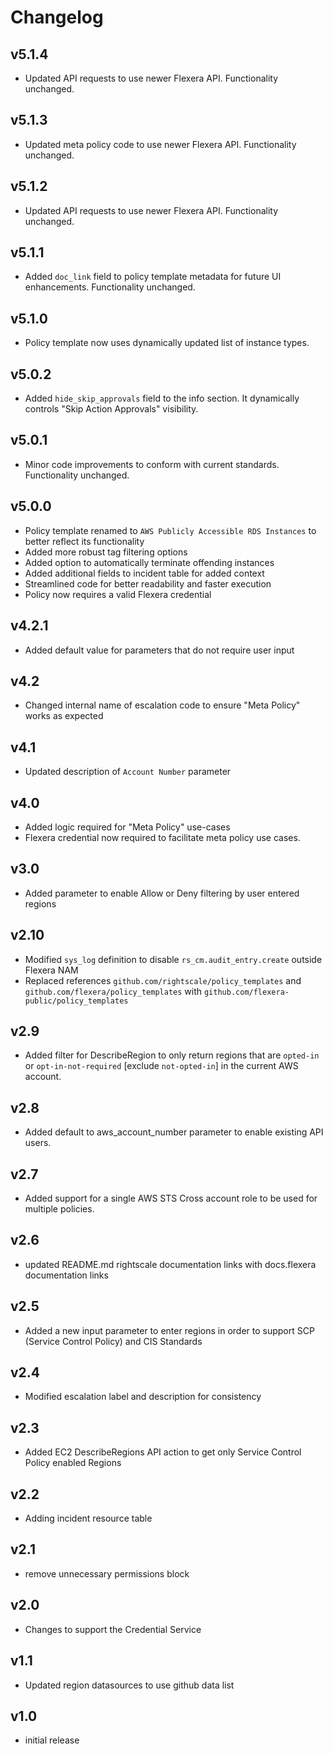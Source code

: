 # Changelog

## v5.1.4

- Updated API requests to use newer Flexera API. Functionality unchanged.

## v5.1.3

- Updated meta policy code to use newer Flexera API. Functionality unchanged.

## v5.1.2

- Updated API requests to use newer Flexera API. Functionality unchanged.

## v5.1.1

- Added `doc_link` field to policy template metadata for future UI enhancements. Functionality unchanged.

## v5.1.0

- Policy template now uses dynamically updated list of instance types.

## v5.0.2

- Added `hide_skip_approvals` field to the info section. It dynamically controls "Skip Action Approvals" visibility.

## v5.0.1

- Minor code improvements to conform with current standards. Functionality unchanged.

## v5.0.0

- Policy template renamed to `AWS Publicly Accessible RDS Instances` to better reflect its functionality
- Added more robust tag filtering options
- Added option to automatically terminate offending instances
- Added additional fields to incident table for added context
- Streamlined code for better readability and faster execution
- Policy now requires a valid Flexera credential

## v4.2.1

- Added default value for parameters that do not require user input

## v4.2

- Changed internal name of escalation code to ensure "Meta Policy" works as expected

## v4.1

- Updated description of `Account Number` parameter

## v4.0

- Added logic required for "Meta Policy" use-cases
- Flexera credential now required to facilitate meta policy use cases.

## v3.0

- Added parameter to enable Allow or Deny filtering by user entered regions

## v2.10

- Modified `sys_log` definition to disable `rs_cm.audit_entry.create` outside Flexera NAM
- Replaced references `github.com/rightscale/policy_templates` and `github.com/flexera/policy_templates` with `github.com/flexera-public/policy_templates`

## v2.9

- Added filter for DescribeRegion to only return regions that are `opted-in` or `opt-in-not-required` [exclude `not-opted-in`] in the current AWS account.

## v2.8

- Added default to aws_account_number parameter to enable existing API users.

## v2.7

- Added support for a single AWS STS Cross account role to be used for multiple policies.

## v2.6

- updated README.md rightscale documentation links with docs.flexera documentation links

## v2.5

- Added a new input parameter to enter regions in order to support SCP (Service Control Policy) and CIS Standards

## v2.4

- Modified escalation label and description for consistency

## v2.3

- Added EC2 DescribeRegions API action to get only Service Control Policy enabled Regions

## v2.2

- Adding incident resource table

## v2.1

- remove unnecessary permissions block

## v2.0

- Changes to support the Credential Service

## v1.1

- Updated region datasources to use github data list

## v1.0

- initial release

